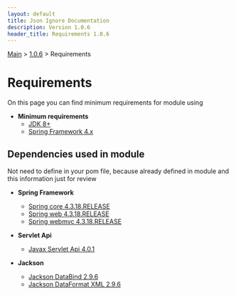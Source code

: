 ```yaml
---
layout: default
title: Json Ignore Documentation
description: Version 1.0.6
header_title: Requirements 1.0.6
---
```


[Main](../../index.MD) > [1.0.6](../index.MD) > Requirements

# Requirements
On this page you can find minimum requirements for module using

* **Minimum requirements**
  * [JDK 8+](https://www.oracle.com/technetwork/java/javase/downloads/jdk8-downloads-2133151.html)
  * [Spring Framework 4.x](https://docs.spring.io/spring/docs/4.3.18.RELEASE/spring-framework-reference/htmlsingle/)

## Dependencies used in module
Not need to define in your pom file, because already defined in module and this information just for review

* **Spring Framework**
  * [Spring core 4.3.18.RELEASE](https://search.maven.org/artifact/org.springframework/spring-core/4.3.18.RELEASE/jar)
  * [Spring web 4.3.18.RELEASE](https://search.maven.org/artifact/org.springframework/spring-web/4.3.18.RELEASE/jar)
  * [Spring webmvc 4.3.18.RELEASE](https://search.maven.org/artifact/org.springframework/spring-webmvc/4.3.18.RELEASE/jar)

* **Servlet Api**
  * [Javax Servlet Api 4.0.1](https://search.maven.org/artifact/javax.servlet/javax.servlet-api/4.0.1/jar)

* **Jackson**
  * [Jackson DataBind 2.9.6](https://search.maven.org/artifact/com.fasterxml.jackson.core/jackson-databind/2.9.6/bundle)
  * [Jackson DataFormat XML 2.9.6](https://search.maven.org/artifact/com.fasterxml.jackson.dataformat/jackson-dataformat-xml/2.9.6/bundle)
  